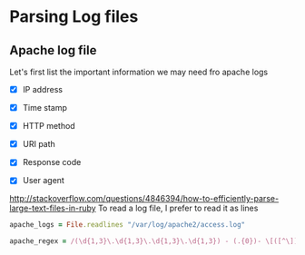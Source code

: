 # Parsing Log files


## Apache log file
Let's first list the important information we may need fro apache logs 

- [x] IP address
- [x] Time stamp 
- [x] HTTP method 
- [x] URI path
- [x] Response code
- [x] User agent 


http://stackoverflow.com/questions/4846394/how-to-efficiently-parse-large-text-files-in-ruby
To read a log file, I prefer to read it as lines 

```ruby
apache_logs = File.readlines "/var/log/apache2/access.log"
```

```ruby
apache_regex = /(\d{1,3}\.\d{1,3}\.\d{1,3}\.\d{1,3}) - (.{0})- \[([^\]]+?)\] "(GET|POST|PUT|DELETE) ([^\s]+?) (HTTP\/1\.1)" (\d+) (\d+) "-" "(.*)"/
```